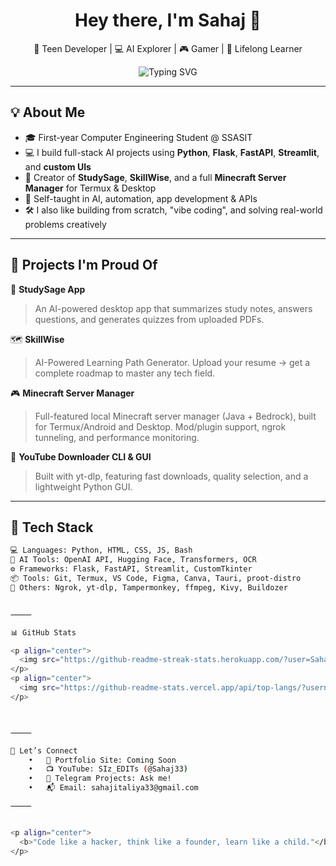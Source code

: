 <h1 align="center">Hey there, I'm Sahaj 👋</h1>
<p align="center">
  🚀 Teen Developer | 💻 AI Explorer | 🎮 Gamer | 🧠 Lifelong Learner  
</p>
<p align="center">
  <img src="https://readme-typing-svg.herokuapp.com?font=Fira+Code&duration=3000&pause=1000&center=true&vCenter=true&width=440&lines=Turning+Ideas+Into+Code...;Building+AI-Powered+Tools;Minecraft+Server+Automation;Loving+Python%2C+FastAPI%2C+Flask+%26+Tech!" alt="Typing SVG" />
</p>

---

## 💡 About Me

- 🎓 First-year Computer Engineering Student @ SSASIT  
- 💻 I build full-stack AI projects using **Python**, **Flask**, **FastAPI**, **Streamlit**, and **custom UIs**
- 📱 Creator of **StudySage**, **SkillWise**, and a full **Minecraft Server Manager** for Termux & Desktop  
- 🧠 Self-taught in AI, automation, app development & APIs
- 🛠️ I also like building from scratch, "vibe coding", and solving real-world problems creatively

---

## 🧠 Projects I'm Proud Of

🚀 **StudySage App**  
> An AI-powered desktop app that summarizes study notes, answers questions, and generates quizzes from uploaded PDFs.

🗺️ **SkillWise**  
> AI-Powered Learning Path Generator. Upload your resume → get a complete roadmap to master any tech field.

🎮 **Minecraft Server Manager**  
> Full-featured local Minecraft server manager (Java + Bedrock), built for Termux/Android and Desktop. Mod/plugin support, ngrok tunneling, and performance monitoring.

🔌 **YouTube Downloader CLI & GUI**  
> Built with yt-dlp, featuring fast downloads, quality selection, and a lightweight Python GUI.

---

## 🧰 Tech Stack

```bash
💻 Languages: Python, HTML, CSS, JS, Bash
🧠 AI Tools: OpenAI API, Hugging Face, Transformers, OCR
⚙️ Frameworks: Flask, FastAPI, Streamlit, CustomTkinter
📦 Tools: Git, Termux, VS Code, Figma, Canva, Tauri, proot-distro
🚀 Others: Ngrok, yt-dlp, Tampermonkey, ffmpeg, Kivy, Buildozer


⸻

📊 GitHub Stats

<p align="center">
  <img src="https://github-readme-streak-stats.herokuapp.com/?user=Sahaj33-op&theme=tokyonight" />
</p>
<p align="center">
  <img src="https://github-readme-stats.vercel.app/api/top-langs/?username=Sahaj33-op&layout=compact&theme=tokyonight" />
</p>



⸻

📣 Let’s Connect
	•	💼 Portfolio Site: Coming Soon
	•	📺 YouTube: SIz_EDITs (@Sahaj33)
	•	🧠 Telegram Projects: Ask me!
	•	📬 Email: sahajitaliya33@gmail.com

⸻


<p align="center">
  <b>"Code like a hacker, think like a founder, learn like a child."</b>
</p>
```
